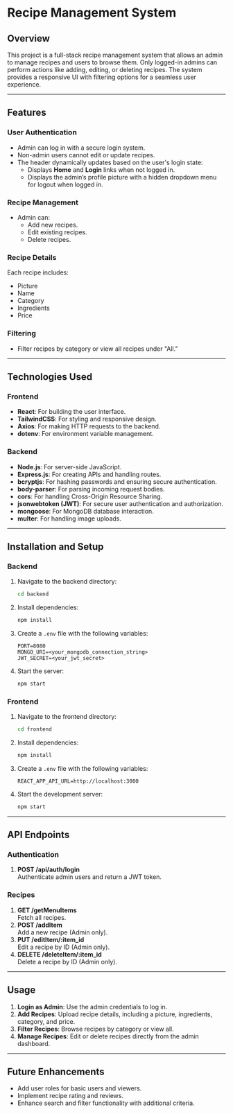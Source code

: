 
# Recipe Management System

## Overview
This project is a full-stack recipe management system that allows an admin to manage recipes and users to browse them. Only logged-in admins can perform actions like adding, editing, or deleting recipes. The system provides a responsive UI with filtering options for a seamless user experience.

---

## Features

### **User Authentication**
- Admin can log in with a secure login system.
- Non-admin users cannot edit or update recipes.
- The header dynamically updates based on the user's login state:
  - Displays **Home** and **Login** links when not logged in.
  - Displays the admin’s profile picture with a hidden dropdown menu for logout when logged in.

### **Recipe Management**
- Admin can:
  - Add new recipes.
  - Edit existing recipes.
  - Delete recipes.

### **Recipe Details**
Each recipe includes:
- Picture
- Name
- Category
- Ingredients
- Price

### **Filtering**
- Filter recipes by category or view all recipes under "All."

---

## Technologies Used

### **Frontend**
- **React**: For building the user interface.
- **TailwindCSS**: For styling and responsive design.
- **Axios**: For making HTTP requests to the backend.
- **dotenv**: For environment variable management.

### **Backend**
- **Node.js**: For server-side JavaScript.
- **Express.js**: For creating APIs and handling routes.
- **bcryptjs**: For hashing passwords and ensuring secure authentication.
- **body-parser**: For parsing incoming request bodies.
- **cors**: For handling Cross-Origin Resource Sharing.
- **jsonwebtoken (JWT)**: For secure user authentication and authorization.
- **mongoose**: For MongoDB database interaction.
- **multer**: For handling image uploads.

---

## Installation and Setup

### **Backend**
1. Navigate to the backend directory:
   ```bash
   cd backend
   ```
2. Install dependencies:
   ```bash
   npm install
   ```
3. Create a `.env` file with the following variables:
   ```
   PORT=8080
   MONGO_URI=<your_mongodb_connection_string>
   JWT_SECRET=<your_jwt_secret>
   ```
4. Start the server:
   ```bash
   npm start
   ```

### **Frontend**
1. Navigate to the frontend directory:
   ```bash
   cd frontend
   ```
2. Install dependencies:
   ```bash
   npm install
   ```
3. Create a `.env` file with the following variables:
   ```
   REACT_APP_API_URL=http://localhost:3000
   ```
4. Start the development server:
   ```bash
   npm start
   ```

---

## API Endpoints

### **Authentication**
1. **POST /api/auth/login**  
   Authenticate admin users and return a JWT token.

### **Recipes**
1. **GET /getMenuItems**  
   Fetch all recipes.
2. **POST /addItem**  
   Add a new recipe (Admin only).
3. **PUT /editItem/:item_id**  
   Edit a recipe by ID (Admin only).
4. **DELETE /deleteItem/:item_id**  
   Delete a recipe by ID (Admin only).

---

## Usage
1. **Login as Admin**: Use the admin credentials to log in.
2. **Add Recipes**: Upload recipe details, including a picture, ingredients, category, and price.
3. **Filter Recipes**: Browse recipes by category or view all.
4. **Manage Recipes**: Edit or delete recipes directly from the admin dashboard.

---

## Future Enhancements
- Add user roles for basic users and viewers.
- Implement recipe rating and reviews.
- Enhance search and filter functionality with additional criteria.
